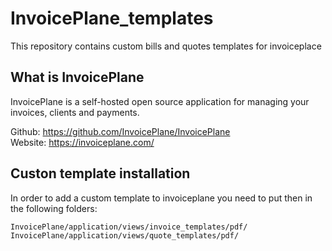 # InvoicePlane_templates

This repository contains custom bills and quotes templates for invoiceplace

## What is InvoicePlane

InvoicePlane is a self-hosted open source application for managing your invoices, clients and payments.

Github: https://github.com/InvoicePlane/InvoicePlane  
Website: https://invoiceplane.com/

## Custon template installation

In order to add a custom template to invoiceplane you need to put then in the following folders:

```
InvoicePlane/application/views/invoice_templates/pdf/
InvoicePlane/application/views/quote_templates/pdf/
```
